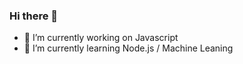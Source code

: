### Hi there 👋

- 🔭 I’m currently working on Javascript
- 🌱 I’m currently learning Node.js / Machine Leaning

